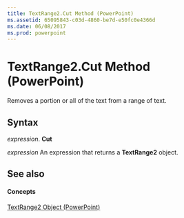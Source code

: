 ```yaml
---
title: TextRange2.Cut Method (PowerPoint)
ms.assetid: 65095843-c03d-4860-be7d-e50fc0e4366d
ms.date: 06/08/2017
ms.prod: powerpoint
---
```



# TextRange2.Cut Method (PowerPoint)

Removes a portion or all of the text from a range of text.


## Syntax

 _expression_. **Cut**

 _expression_ An expression that returns a **TextRange2** object.


## See also


#### Concepts


[TextRange2 Object (PowerPoint)](textrange2-object-powerpoint.md)


